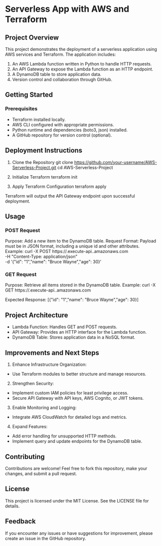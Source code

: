 # Serverless App with AWS and Terraform

## Project Overview
This project demonstrates the deployment of a serverless application using AWS services and Terraform. The application includes:

1. An AWS Lambda function written in Python to handle HTTP requests.
2. An API Gateway to expose the Lambda function as an HTTP endpoint.
3. A DynamoDB table to store application data.
4. Version control and collaboration through GitHub.

## Getting Started
### Prerequisites
- Terraform installed locally.
- AWS CLI configured with appropriate permissions.
- Python runtime and dependencies (boto3, json) installed.
- A GitHub repository for version control (optional).

## Deployment Instructions
1. Clone the Repository
git clone https://github.com/your-username/AWS-Serverless-Project.git
cd AWS-Serverless-Project

2. Initialize Terraform
terraform init

3. Apply Terraform Configuration
terraform apply

Terraform will output the API Gateway endpoint upon successful deployment.

## Usage
### POST Request
Purpose: Add a new item to the DynamoDB table.
Request Format: Payload must be in JSON format, including a unique id and other attributes.
Example:
curl -X POST https://<your-api-id>.execute-api.<region>.amazonaws.com \
-H "Content-Type: application/json" \
-d '{"id": "1","name": "Bruce Wayne","age": 30}'

### GET Request
Purpose: Retrieve all items stored in the DynamoDB table.
Example:
curl -X GET https://<your-api-id>.execute-api.<region>.amazonaws.com

Expected Response:
[{"id": "1","name": "Bruce Wayne","age": 30}]

## Project Architecture
- Lambda Function: Handles GET and POST requests.
- API Gateway: Provides an HTTP interface for the Lambda function.
- DynamoDB Table: Stores application data in a NoSQL format.

## Improvements and Next Steps
1. Enhance Infrastructure Organization:
- Use Terraform modules to better structure and manage resources.
2. Strengthen Security:
- Implement custom IAM policies for least privilege access.
- Secure API Gateway with API keys, AWS Cognito, or JWT tokens.
3. Enable Monitoring and Logging:
- Integrate AWS CloudWatch for detailed logs and metrics.
4. Expand Features:
- Add error handling for unsupported HTTP methods.
- Implement query and update endpoints for the DynamoDB table.

## Contributing
Contributions are welcome! Feel free to fork this repository, make your changes, and submit a pull request.

## License
This project is licensed under the MIT License. See the LICENSE file for details.

## Feedback
If you encounter any issues or have suggestions for improvement, please create an issue in the GitHub repository.